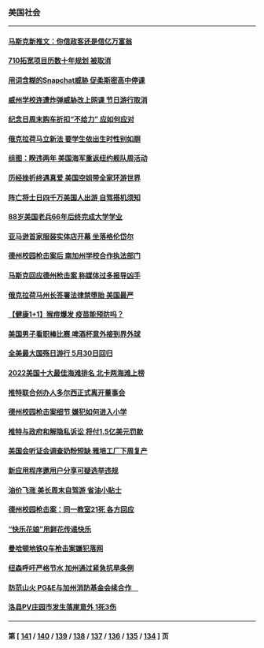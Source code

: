 ### 美国社会
---
#### [马斯克新推文：你信政客还是信亿万富翁](../../pages/ncid1078160/n13746891.md) 
#### [710拓宽项目历数十年规划 被取消](../../pages/ncid1078160/n13747133.md) 
#### [用词含糊的Snapchat威胁 促柔斯密高中停课](../../pages/ncid1078160/n13747131.md) 
#### [威州学校连遭炸弹威胁改上网课 节日游行取消](../../pages/ncid1078160/n13747075.md) 
#### [纪念日周末购车折扣“不给力” 应如何应对](../../pages/ncid1078160/n13747068.md) 
#### [俄克拉荷马立新法 要学生依出生时性别如厕](../../pages/ncid1078160/n13746932.md) 
#### [组图：睽违两年 美国海军重返纽约舰队周活动](../../pages/ncid1078160/n13746811.md) 
#### [历经挫折终遇真爱 美国空姐带全家环游世界](../../pages/ncid1078160/n13746401.md) 
#### [阵亡将士日四千万美国人出游 自驾搭机须知](../../pages/ncid1078160/n13746848.md) 
#### [88岁美国老兵66年后终完成大学学业](../../pages/ncid1078160/n13746364.md) 
#### [亚马逊首家服装实体店开幕 坐落格伦岱尔](../../pages/ncid1078160/n13746378.md) 
#### [德州校园枪击案后 南加州学校合作执法部门](../../pages/ncid1078160/n13746258.md) 
#### [马斯克回应德州枪击案 称媒体过多报导凶手](../../pages/ncid1078160/n13746165.md) 
#### [俄克拉荷马州长签署法律禁堕胎 美国最严](../../pages/ncid1078160/n13746035.md) 
#### [【健康1+1】猴痘爆发 疫苗能预防吗？](../../pages/ncid1078160/n13745895.md) 
#### [美国男子看职棒比赛 啤酒杯意外接到界外球](../../pages/ncid1078160/n13745435.md) 
#### [全美最大国殇日游行 5月30日回归](../../pages/ncid1078160/n13745527.md) 
#### [2022美国十大最佳海滩排名 北卡两海滩上榜](../../pages/ncid1078160/n13745329.md) 
#### [推特联合创办人多尔西正式离开董事会](../../pages/ncid1078160/n13745396.md) 
#### [德州校园枪击案细节 嫌犯如何进入小学](../../pages/ncid1078160/n13745279.md) 
#### [推特与政府和解隐私诉讼 将付1.5亿美元罚款](../../pages/ncid1078160/n13745290.md) 
#### [美国会听证会调查奶粉短缺 雅培工厂下周复产](../../pages/ncid1078160/n13745217.md) 
#### [新应用程序邀用户分享可疑选举违规](../../pages/ncid1078160/n13745296.md) 
#### [油价飞涨 美长周末自驾游 省油小贴士](../../pages/ncid1078160/n13745230.md) 
#### [德州校园枪击案：同一教室21死 各方回应](../../pages/ncid1078160/n13745096.md) 
#### [“快乐花娘”用鲜花传递快乐](../../pages/ncid1078160/n13745097.md) 
#### [曼哈顿地铁Q车枪击案嫌犯落网](../../pages/ncid1078160/n13744680.md) 
#### [纽森呼吁严格节水 加州通过紧急抗旱条例](../../pages/ncid1078160/n13744591.md) 
#### [防范山火 PG&E与加州消防基金会续合作　](../../pages/ncid1078160/n13744559.md) 
#### [洛县PV庄园市发生落崖意外 1死3伤](../../pages/ncid1078160/n13744489.md) 

---
#### 第 [ [141](./141.md) / [140](./140.md) / [139](./139.md) / [138](./138.md) / [137](./137.md) / [136](./136.md) / [135](./135.md) / [134](./134.md) ] 页
